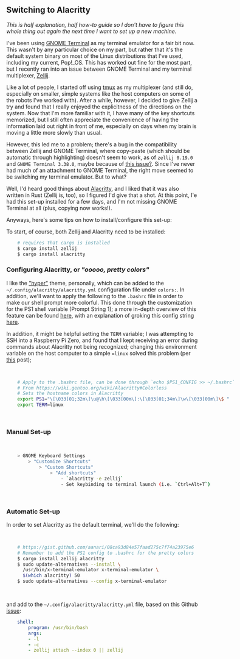 ## Switching to Alacritty

*This is half explanation, half how-to guide so I don't have to figure this whole thing out again the next time I want to set up a new machine.*

I've been using [GNOME Terminal](https://help.gnome.org/users/gnome-terminal/stable/) as my terminal emulator for a fair bit now. This wasn't by any particular choice on my part, but rather that it's the default system binary on most of the Linux distributions that I've used, including my current, Pop!_OS. This has worked out fine for the most part, but I recently ran into an issue between GNOME Terminal and my terminal multiplexer, [Zellij](https://zellij.dev/).

Like a lot of people, I started off using [tmux](https://github.com/tmux/tmux) as my multiplexer (and still do, especially on smaller, simple systems like the host computers on some of the robots I've worked with). After a while, however, I decided to give Zellij a try and found that I really enjoyed the explicitness of the directions on the system. Now that I'm more familiar with it, I have many of the key shortcuts memorized, but I still often appreciate the convenience of having the information laid out right in front of me, especially on days when my brain is moving a little more slowly than usual.

However, this led me to a problem; there's a bug in the compatibility between Zellij and GNOME Terminal, where copy-paste (which should be automatic through highlighting) doesn't seem to work, as of `zellij 0.19.0` and `GNOME Terminal 3.38.0`, maybe because of [this issue?](https://gitlab.gnome.org/GNOME/vte/-/issues/125). Since I've never had much of an attachment to GNOME Terminal, the right move seemed to be switching my terminal emulator. But to what?

Well, I'd heard good things about [Alacritty](https://alacritty.org/), and I liked that it was also written in Rust (Zellij is, too), so I figured I'd give that a shot. At this point, I'e had this set-up installed for a few days, and I'm not missing GNOME Terminal at all (plus, copying now works!). 

Anyways, here's some tips on how to install/configure this set-up: 

To start, of course, both Zellij and Alacritty need to be installed:
```sh
    # requires that cargo is installed
    $ cargo install zellij
    $ cargo install alacritty
```
### Configuring Alacritty, or *"ooooo, pretty colors"*

I like the ["hyper"](https://github.com/rajasegar/alacritty-themes) theme, personally, which can be added to the `~/.config/alacritty/alacritty.yml` configuration file under `colors:`. 
In addition, we'll want to apply the following to the `.bashrc` file in order to make our shell prompt more colorful. This done through the customization for the PS1 shell variable (Prompt String 1); a more in-depth overview of this feature can be found [here](https://www.linuxnix.com/linuxunix-shell-ps1-prompt-explained-in-detail/), with an explanation of groking this config string [here](https://tldp.org/HOWTO/Bash-Prompt-HOWTO/x329.html).

In addition, it might be helpful setting the `TERM` variable; I was attempting to SSH into a Raspberry Pi Zero, and found that I kept receiving an error during commands about Alacritty not being recognized; changing this environment variable on the host computer to a simple `=linux` solved this problem (per [this](https://techtitbits.com/2010/10/resolving-unknown-unknown-terminal-type-error/) post);

<div class="code-block">
<pre style="width: 120%">

```sh
    # Apply to the .bashrc file, can be done through `echo $PS1_CONFIG >> ~/.bashrc`
    # From https://wiki.gentoo.org/wiki/Alacritty#Colorless
    # Sets the hostname colors in Alacritty
    export PS1="\[\033[01;32m\]\u@\h\[\033[00m\]:\[\033[01;34m\]\w\[\033[00m\]\$ "
    export TERM=linux
```
</pre>
</div>


### Manual Set-up

<div class="code-block">
<pre style="width: 125%">

```sh
    > GNOME Keyboard Settings
        > "Customize Shortcuts"
            > "Custom Shortcuts"
                > "Add shortcuts"
                    - `alacritty -e zellij`
                    - Set keybinding to terminal launch (i.e. `Ctrl+Alt+T`)    
```
</pre>
</div>

### Automatic Set-up

In order to set Alacritty as the default terminal, we'll do the following: 

<div class="code-block">
<pre style="width: 110%;">

```sh
    # https://gist.github.com/aanari/08ca93d84e57faad275c7f74a23975e6
    # Remember to add the PS1 config to .bashrc for the pretty colors
    $ cargo install zellij alacritty
    $ sudo update-alternatives --install \
      /usr/bin/x-terminal-emulator x-terminal-emulator \
      $(which alacritty) 50
    $ sudo update-alternatives --config x-terminal-emulator
```
</pre>
</div>

and add to the `~/.config/alacritty/alacritty.yml` file, based on this Github [issue](https://github.com/zellij-org/zellij/issues/823):

```yaml
    shell:
        program: /usr/bin/bash
        args:
        - -l
        - -c
        - zellij attach --index 0 || zellij
```